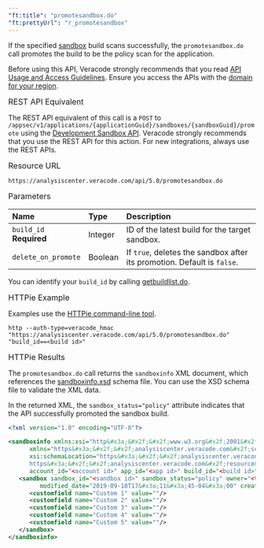 ```yaml
---
"ft:title": "promotesandbox.do"
"ft:prettyUrl": "r_promotesandbox"
---
```

If the specified [sandbox](https://docs.veracode.com/r/c_about_sandbox) build scans successfully, the `promotesandbox.do` call promotes the build to be the policy scan for the application.

Before using this API, Veracode strongly recommends that you read [API Usage and Access Guidelines](https://docs.veracode.com/r/c_API_usage_guidelines). Ensure you access the APIs with the [domain for your region](https://docs.veracode.com/r/Region_Domains_for_Veracode_APIs).

<p><span style="font-size: medium;">REST API Equivalent</span></p>

The REST API equivalent of this call is a `POST` to `/appsec/v1/applications/{applicationGuid}/sandboxes/{sandboxGuid}/promote` using the [Development Sandbox API](https://docs.veracode.com/r/c_rest_sandbox_intro). Veracode strongly recommends that you use the REST API for this action. For new integrations, always use the REST APIs.

<p><span style="font-size: medium;">Resource URL</span></p>

`https://analysiscenter.veracode.com/api/5.0/promotesandbox.do`

<p><span style="font-size: medium;">Parameters</span></p>

| Name                       | Type    | Description                                                             |
|:---------------------------|:--------|:------------------------------------------------------------------------|
| `build_id`<br>**Required** | Integer | ID of the latest build for the target sandbox.                          |
| `delete_on_promote`        | Boolean | If `true`, deletes the sandbox after its promotion. Default is `false`. |

You can identify your `build_id` by calling [getbuildlist.do](../02_upload_xml_apis/12_getbuildlist_do.md).

<p><span style="font-size: medium;">HTTPie Example</span></p>

Examples use the [HTTPie command-line tool](https://docs.veracode.com/r/c_httpie_tool).

```shell
http --auth-type=veracode_hmac "https://analysiscenter.veracode.com/api/5.0/promotesandbox.do" "build_id==<build id>"
```

<p><span style="font-size: medium;">HTTPie Results</span></p>

The `promotesandbox.do` call returns the `sandboxinfo` XML document, which references the [sandboxinfo.xsd](https://analysiscenter.veracode.com/resource/4.0/sandboxinfo.xsd) schema file. You can use the XSD schema file to validate the XML data.

In the returned XML, the `sandbox_status="policy"` attribute indicates that the API successfully promoted the sandbox build.

```xml
<?xml version="1.0" encoding="UTF-8"?>

<sandboxinfo xmlns:xsi="http&#x3a;&#x2f;&#x2f;www.w3.org&#x2f;2001&#x2f;XMLSchema-instance" 
      xmlns="https&#x3a;&#x2f;&#x2f;analysiscenter.veracode.com&#x2f;schema&#x2f;4.0&#x2f;sandboxinfo" 
      xsi:schemaLocation="https&#x3a;&#x2f;&#x2f;analysiscenter.veracode.com&#x2f;schema&#x2f;4.0&#x2f;sandboxinfo 
      https&#x3a;&#x2f;&#x2f;analysiscenter.veracode.com&#x2f;resource&#x2f;4.0&#x2f;sandboxinfo.xsd" sandboxinfo_version="1.2" 
      account_id="<account id>" app_id="<app id>" build_id="<build id>" analysis_id="4978995" analysis_unit_id="4994637">
   <sandbox sandbox_id="<sandbox id>" sandbox_status="policy" owner="<Veracodeusername>" 
         modified_date="2019-09-18T17&#x3a;11&#x3a;45-04&#x3a;00" created_date="2019-09-18T17&#x3a;11&#x3a;45-04&#x3a;00">
      <customfield name="Custom 1" value=""/>
      <customfield name="Custom 2" value=""/>
      <customfield name="Custom 3" value=""/>
      <customfield name="Custom 4" value=""/>
      <customfield name="Custom 5" value=""/>
   </sandbox>
</sandboxinfo>
```